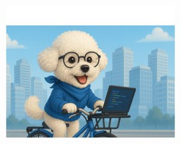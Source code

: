 
<p align="center">
  <a href="https://github.com/arcestia">
    <img width="450" src="https://raw.githubusercontent.com/Skiddle-Git/Skiddle-Git/main/intro.svg" />
    <br />
    <img width="450" src="https://raw.githubusercontent.com/Skiddle-Git/Skiddle-Git/main/banner.png" />
  </a>
</p>
